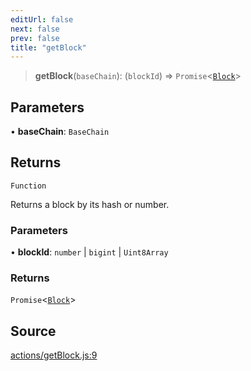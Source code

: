 ```yaml
---
editUrl: false
next: false
prev: false
title: "getBlock"
---
```


> **getBlock**(`baseChain`): (`blockId`) => `Promise`\<[`Block`](/reference/tevm/block/classes/block/)\>

## Parameters

• **baseChain**: `BaseChain`

## Returns

`Function`

Returns a block by its hash or number.

### Parameters

• **blockId**: `number` \| `bigint` \| `Uint8Array`

### Returns

`Promise`\<[`Block`](/reference/tevm/block/classes/block/)\>

## Source

[actions/getBlock.js:9](https://github.com/evmts/tevm-monorepo/blob/main/packages/blockchain/src/actions/getBlock.js#L9)
